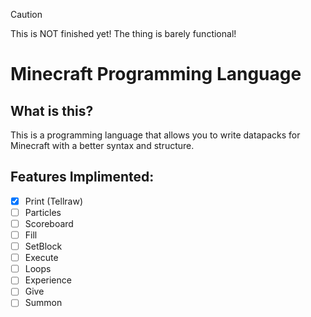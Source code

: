 >[!CAUTION]
>This is NOT finished yet! The thing is barely functional!
# Minecraft Programming Language
## What is this?
This is a programming language that allows you to write datapacks for Minecraft with a better syntax and structure.
## Features Implimented:
- [x] Print (Tellraw)
- [ ] Particles
- [ ] Scoreboard
- [ ] Fill
- [ ] SetBlock
- [ ] Execute
- [ ] Loops
- [ ] Experience
- [ ] Give
- [ ] Summon
